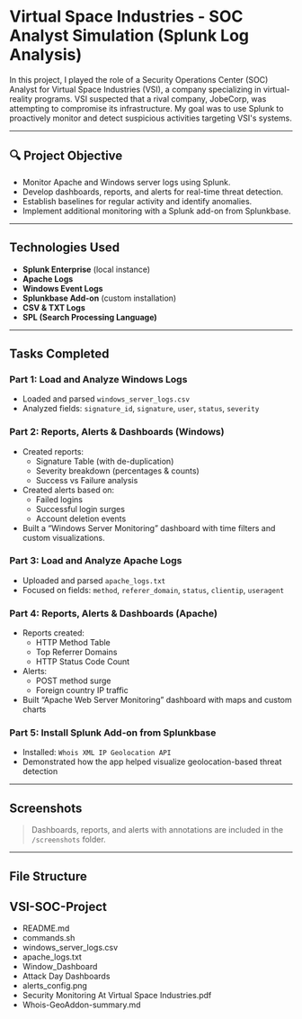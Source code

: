 # Virtual Space Industries - SOC Analyst Simulation (Splunk Log Analysis)

In this project, I played the role of a Security Operations Center (SOC) Analyst for Virtual Space Industries (VSI), a company specializing in virtual-reality programs. VSI suspected that a rival company, JobeCorp, was attempting to compromise its infrastructure. My goal was to use Splunk to proactively monitor and detect suspicious activities targeting VSI's systems.

---

## 🔍 Project Objective

- Monitor Apache and Windows server logs using Splunk.
- Develop dashboards, reports, and alerts for real-time threat detection.
- Establish baselines for regular activity and identify anomalies.
- Implement additional monitoring with a Splunk add-on from Splunkbase.

---

## Technologies Used

- **Splunk Enterprise** (local instance)
- **Apache Logs**
- **Windows Event Logs**
- **Splunkbase Add-on** (custom installation)
- **CSV & TXT Logs**
- **SPL (Search Processing Language)**

---

## Tasks Completed

### Part 1: Load and Analyze Windows Logs
- Loaded and parsed `windows_server_logs.csv`
- Analyzed fields: `signature_id`, `signature`, `user`, `status`, `severity`

### Part 2: Reports, Alerts & Dashboards (Windows)
- Created reports:
  - Signature Table (with de-duplication)
  - Severity breakdown (percentages & counts)
  - Success vs Failure analysis
- Created alerts based on:
  - Failed logins
  - Successful login surges
  - Account deletion events
- Built a “Windows Server Monitoring” dashboard with time filters and custom visualizations.

### Part 3: Load and Analyze Apache Logs
- Uploaded and parsed `apache_logs.txt`
- Focused on fields: `method`, `referer_domain`, `status`, `clientip`, `useragent`

### Part 4: Reports, Alerts & Dashboards (Apache)
- Reports created:
  - HTTP Method Table
  - Top Referrer Domains
  - HTTP Status Code Count
- Alerts:
  - POST method surge
  - Foreign country IP traffic
- Built “Apache Web Server Monitoring” dashboard with maps and custom charts

### Part 5: Install Splunk Add-on from Splunkbase
- Installed: `Whois XML IP Geolocation API`
- Demonstrated how the app helped visualize geolocation-based threat detection

---

## Screenshots

> Dashboards, reports, and alerts with annotations are included in the `/screenshots` folder.

---

## File Structure

## VSI-SOC-Project

- README.md
- commands.sh
- windows_server_logs.csv
- apache_logs.txt
- Window_Dashboard
- Attack Day Dashboards
- alerts_config.png
- Security Monitoring At Virtual Space Industries.pdf
- Whois-GeoAddon-summary.md

